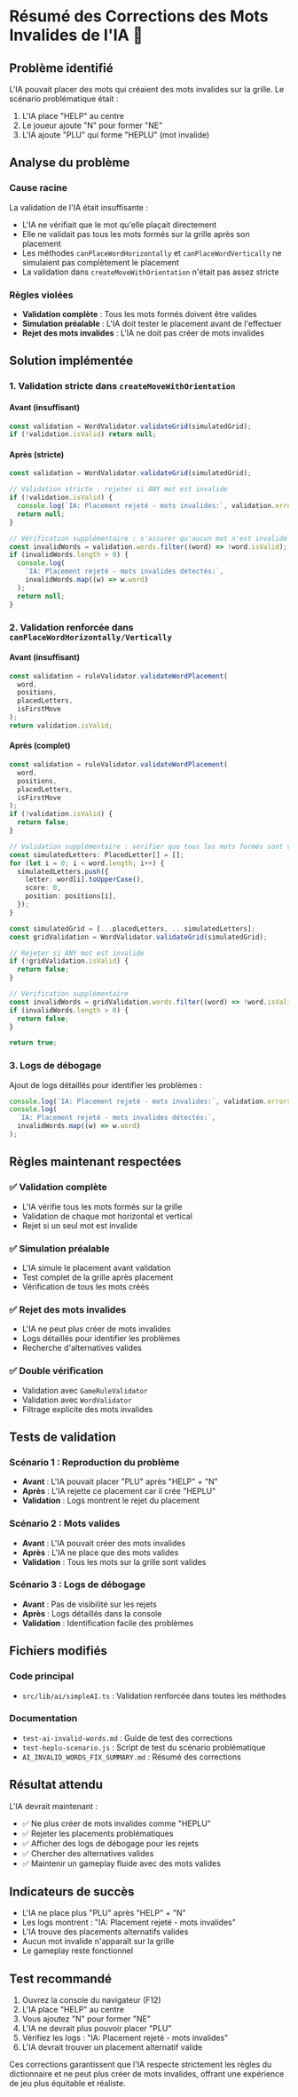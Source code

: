 # Résumé des Corrections des Mots Invalides de l'IA 🚫

## Problème identifié

L'IA pouvait placer des mots qui créaient des mots invalides sur la grille. Le scénario problématique était :

1. L'IA place "HELP" au centre
2. Le joueur ajoute "N" pour former "NE"
3. L'IA ajoute "PLU" qui forme "HEPLU" (mot invalide)

## Analyse du problème

### Cause racine

La validation de l'IA était insuffisante :

- L'IA ne vérifiait que le mot qu'elle plaçait directement
- Elle ne validait pas tous les mots formés sur la grille après son placement
- Les méthodes `canPlaceWordHorizontally` et `canPlaceWordVertically` ne simulaient pas complètement le placement
- La validation dans `createMoveWithOrientation` n'était pas assez stricte

### Règles violées

- **Validation complète** : Tous les mots formés doivent être valides
- **Simulation préalable** : L'IA doit tester le placement avant de l'effectuer
- **Rejet des mots invalides** : L'IA ne doit pas créer de mots invalides

## Solution implémentée

### 1. **Validation stricte dans `createMoveWithOrientation`**

#### Avant (insuffisant)

```typescript
const validation = WordValidator.validateGrid(simulatedGrid);
if (!validation.isValid) return null;
```

#### Après (stricte)

```typescript
const validation = WordValidator.validateGrid(simulatedGrid);

// Validation stricte : rejeter si ANY mot est invalide
if (!validation.isValid) {
  console.log(`IA: Placement rejeté - mots invalides:`, validation.errors);
  return null;
}

// Vérification supplémentaire : s'assurer qu'aucun mot n'est invalide
const invalidWords = validation.words.filter((word) => !word.isValid);
if (invalidWords.length > 0) {
  console.log(
    `IA: Placement rejeté - mots invalides détectés:`,
    invalidWords.map((w) => w.word)
  );
  return null;
}
```

### 2. **Validation renforcée dans `canPlaceWordHorizontally/Vertically`**

#### Avant (insuffisant)

```typescript
const validation = ruleValidator.validateWordPlacement(
  word,
  positions,
  placedLetters,
  isFirstMove
);
return validation.isValid;
```

#### Après (complet)

```typescript
const validation = ruleValidator.validateWordPlacement(
  word,
  positions,
  placedLetters,
  isFirstMove
);
if (!validation.isValid) {
  return false;
}

// Validation supplémentaire : vérifier que tous les mots formés sont valides
const simulatedLetters: PlacedLetter[] = [];
for (let i = 0; i < word.length; i++) {
  simulatedLetters.push({
    letter: word[i].toUpperCase(),
    score: 0,
    position: positions[i],
  });
}

const simulatedGrid = [...placedLetters, ...simulatedLetters];
const gridValidation = WordValidator.validateGrid(simulatedGrid);

// Rejeter si ANY mot est invalide
if (!gridValidation.isValid) {
  return false;
}

// Vérification supplémentaire
const invalidWords = gridValidation.words.filter((word) => !word.isValid);
if (invalidWords.length > 0) {
  return false;
}

return true;
```

### 3. **Logs de débogage**

Ajout de logs détaillés pour identifier les problèmes :

```typescript
console.log(`IA: Placement rejeté - mots invalides:`, validation.errors);
console.log(
  `IA: Placement rejeté - mots invalides détectés:`,
  invalidWords.map((w) => w.word)
);
```

## Règles maintenant respectées

### ✅ **Validation complète**

- L'IA vérifie tous les mots formés sur la grille
- Validation de chaque mot horizontal et vertical
- Rejet si un seul mot est invalide

### ✅ **Simulation préalable**

- L'IA simule le placement avant validation
- Test complet de la grille après placement
- Vérification de tous les mots créés

### ✅ **Rejet des mots invalides**

- L'IA ne peut plus créer de mots invalides
- Logs détaillés pour identifier les problèmes
- Recherche d'alternatives valides

### ✅ **Double vérification**

- Validation avec `GameRuleValidator`
- Validation avec `WordValidator`
- Filtrage explicite des mots invalides

## Tests de validation

### Scénario 1 : Reproduction du problème

- **Avant** : L'IA pouvait placer "PLU" après "HELP" + "N"
- **Après** : L'IA rejette ce placement car il crée "HEPLU"
- **Validation** : Logs montrent le rejet du placement

### Scénario 2 : Mots valides

- **Avant** : L'IA pouvait créer des mots invalides
- **Après** : L'IA ne place que des mots valides
- **Validation** : Tous les mots sur la grille sont valides

### Scénario 3 : Logs de débogage

- **Avant** : Pas de visibilité sur les rejets
- **Après** : Logs détaillés dans la console
- **Validation** : Identification facile des problèmes

## Fichiers modifiés

### Code principal

- `src/lib/ai/simpleAI.ts` : Validation renforcée dans toutes les méthodes

### Documentation

- `test-ai-invalid-words.md` : Guide de test des corrections
- `test-heplu-scenario.js` : Script de test du scénario problématique
- `AI_INVALID_WORDS_FIX_SUMMARY.md` : Résumé des corrections

## Résultat attendu

L'IA devrait maintenant :

- ✅ Ne plus créer de mots invalides comme "HEPLU"
- ✅ Rejeter les placements problématiques
- ✅ Afficher des logs de débogage pour les rejets
- ✅ Chercher des alternatives valides
- ✅ Maintenir un gameplay fluide avec des mots valides

## Indicateurs de succès

- L'IA ne place plus "PLU" après "HELP" + "N"
- Les logs montrent : "IA: Placement rejeté - mots invalides"
- L'IA trouve des placements alternatifs valides
- Aucun mot invalide n'apparaît sur la grille
- Le gameplay reste fonctionnel

## Test recommandé

1. Ouvrez la console du navigateur (F12)
2. L'IA place "HELP" au centre
3. Vous ajoutez "N" pour former "NE"
4. L'IA ne devrait plus pouvoir placer "PLU"
5. Vérifiez les logs : "IA: Placement rejeté - mots invalides"
6. L'IA devrait trouver un placement alternatif valide

Ces corrections garantissent que l'IA respecte strictement les règles du dictionnaire et ne peut plus créer de mots invalides, offrant une expérience de jeu plus équitable et réaliste.
